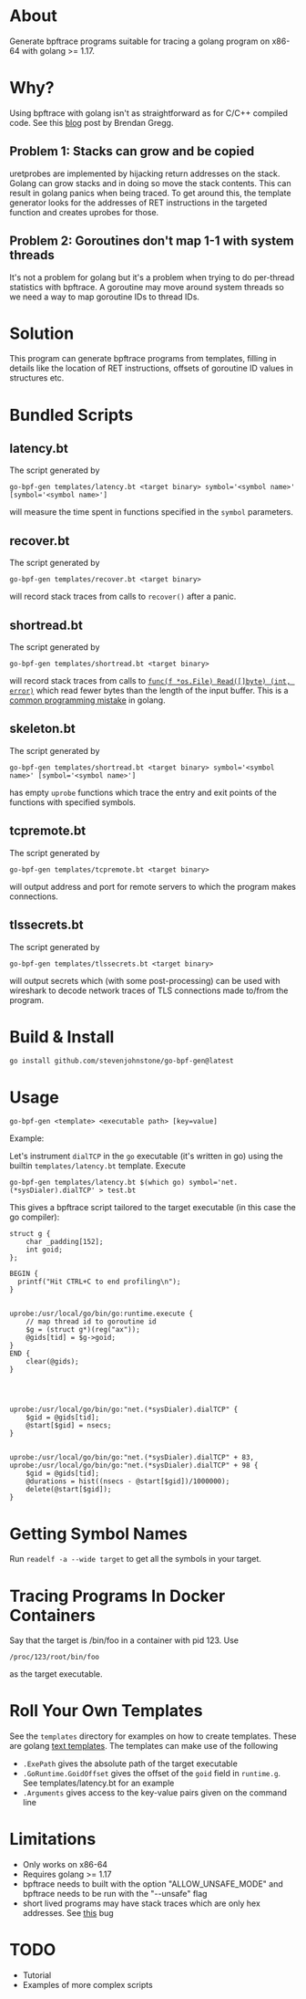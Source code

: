 # About

Generate bpftrace programs suitable for tracing a golang program on x86-64 with
golang >= 1.17.

# Why?

Using bpftrace with golang isn't as straightforward as for C/C++ compiled code. See
this [blog](https://www.brendangregg.com/blog/2017-01-31/golang-bcc-bpf-function-tracing.html)
post by Brendan Gregg.


## Problem 1: Stacks can grow and be copied

uretprobes are implemented by hijacking return addresses on the stack. Golang can grow
stacks and in doing so move the stack contents. This can result in golang panics when being
traced. To get around this, the template generator looks for the addresses of RET instructions
in the targeted function and creates uprobes for those.

## Problem 2: Goroutines don't map 1-1 with system threads

It's not a problem for golang but it's a problem when trying to do per-thread statistics
with bpftrace. A goroutine may move around system threads so we need a way to map goroutine
IDs to thread IDs.

# Solution

This program can generate bpftrace programs from templates, filling in details like the
location of RET instructions, offsets of goroutine ID values in structures etc.

# Bundled Scripts

## latency.bt

The script generated by
```
go-bpf-gen templates/latency.bt <target binary> symbol='<symbol name>' [symbol='<symbol name>']

```

will measure the time spent in functions specified in the `symbol` parameters.

## recover.bt

The script generated by
```
go-bpf-gen templates/recover.bt <target binary>

```
will record stack traces from calls to `recover()` after a panic.

## shortread.bt
The script generated by
```
go-bpf-gen templates/shortread.bt <target binary>
```
will record stack traces from calls to [`func(f *os.File) Read([]byte) (int, error)`](https://pkg.go.dev/os#File.Read) which read fewer bytes than the length of the input buffer. This is a [common
programming mistake](https://github.com/golang/go/issues/48182) in golang.

## skeleton.bt
The script generated by
```
go-bpf-gen templates/shortread.bt <target binary> symbol='<symbol name>' [symbol='<symbol name>']
```
has empty `uprobe` functions which trace the entry and exit points of
the functions with specified symbols.

## tcpremote.bt
The script generated by
```
go-bpf-gen templates/tcpremote.bt <target binary>

```
will output address and port for remote servers to which the program makes connections.

## tlssecrets.bt
The script generated by
```
go-bpf-gen templates/tlssecrets.bt <target binary>

```
will output secrets which (with some post-processing) can be used with wireshark to decode
network traces of TLS connections made to/from the program.






# Build & Install

```
go install github.com/stevenjohnstone/go-bpf-gen@latest

```

# Usage


```
go-bpf-gen <template> <executable path> [key=value]

```

Example:

Let's instrument `dialTCP` in the `go` executable (it's written in go) using the builtin
`templates/latency.bt` template. Execute

```
go-bpf-gen templates/latency.bt $(which go) symbol='net.(*sysDialer).dialTCP' > test.bt
```
This gives a bpftrace script tailored to the target executable (in this case the go compiler):

```bpftrace
struct g {
	char _padding[152];
	int goid;
};

BEGIN {
  printf("Hit CTRL+C to end profiling\n");
}


uprobe:/usr/local/go/bin/go:runtime.execute {
	// map thread id to goroutine id
	$g = (struct g*)(reg("ax"));
	@gids[tid] = $g->goid;
}
END {
	clear(@gids);
}




uprobe:/usr/local/go/bin/go:"net.(*sysDialer).dialTCP" {
	$gid = @gids[tid];
	@start[$gid] = nsecs;
}


uprobe:/usr/local/go/bin/go:"net.(*sysDialer).dialTCP" + 83, 
uprobe:/usr/local/go/bin/go:"net.(*sysDialer).dialTCP" + 98 {
	$gid = @gids[tid];
	@durations = hist((nsecs - @start[$gid])/1000000);
	delete(@start[$gid]);
}

```

# Getting Symbol Names

Run ```readelf -a --wide target``` to get all the symbols in your target.

# Tracing Programs In Docker Containers

Say that the target is /bin/foo in a container with pid 123. Use


```
/proc/123/root/bin/foo

```

as the target executable.

# Roll Your Own Templates

See the `templates` directory for examples on how to create templates. These are golang
[text templates](https://pkg.go.dev/text/template). The templates can make use of the following


* `.ExePath` gives the absolute path of the target executable
* `.GoRuntime.GoidOffset` gives the offset of the `goid` field in `runtime.g`. See templates/latency.bt for an example
* `.Arguments` gives access to the key-value pairs given on the command line



# Limitations

* Only works on x86-64
* Requires golang >= 1.17
* bpftrace needs to built with the option "ALLOW_UNSAFE_MODE" and bpftrace needs to be run with the "--unsafe" flag
* short lived programs may have stack traces which are only hex addresses. See [this](https://github.com/iovisor/bpftrace/issues/246) bug

# TODO

* Tutorial
* Examples of more complex scripts
